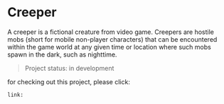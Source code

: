 # Creeper 

A creeper is a fictional creature from video game. 
Creepers are hostile mobs (short for mobile non-player characters) that can be encountered within the game world at any given time or location where such mobs spawn in the dark, such as nighttime.

>Project status: in development

for checking out this project, please click:
```
link:
```
